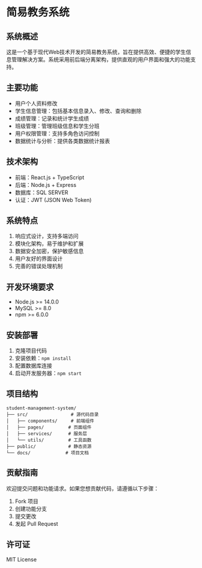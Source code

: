 # 简易教务系统

## 系统概述
这是一个基于现代Web技术开发的简易教务系统，旨在提供高效、便捷的学生信息管理解决方案。系统采用前后端分离架构，提供直观的用户界面和强大的功能支持。

## 主要功能
- 用户个人资料修改
- 学生信息管理：包括基本信息录入、修改、查询和删除
- 成绩管理：记录和统计学生成绩
- 班级管理：管理班级信息和学生分班
- 用户权限管理：支持多角色访问控制
- 数据统计与分析：提供各类数据统计报表

## 技术架构
- 前端：React.js + TypeScript
- 后端：Node.js + Express
- 数据库：SQL SERVER
- 认证：JWT (JSON Web Token)

## 系统特点
1. 响应式设计，支持多端访问
2. 模块化架构，易于维护和扩展
3. 数据安全加密，保护敏感信息
4. 用户友好的界面设计
5. 完善的错误处理机制

## 开发环境要求
- Node.js >= 14.0.0
- MySQL >= 8.0
- npm >= 6.0.0

## 安装部署
1. 克隆项目代码
2. 安装依赖：`npm install`
3. 配置数据库连接
4. 启动开发服务器：`npm start`

## 项目结构
```
student-management-system/
├── src/                # 源代码目录
│   ├── components/     # 前端组件
│   ├── pages/         # 页面组件
│   ├── services/      # 服务层
│   └── utils/         # 工具函数
├── public/            # 静态资源
└── docs/             # 项目文档
```

## 贡献指南
欢迎提交问题和功能请求。如果您想贡献代码，请遵循以下步骤：
1. Fork 项目
2. 创建功能分支
3. 提交更改
4. 发起 Pull Request

## 许可证
MIT License
